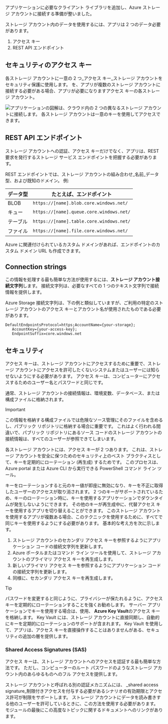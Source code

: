 アプリケーションに必要なクライアント ライブラリを追加し、Azure ストレージ アカウントに接続する準備が整いました。

ストレージ アカウント内のデータを使用するには、アプリは 2 つのデータ必要があります。

1. アクセス キー
1. REST API エンドポイント

## <a name="security-access-keys"></a>セキュリティのアクセス キー

各ストレージ アカウントに一意の 2 つ_アクセス キー_ストレージ アカウントをセキュリティ保護に使用します。 を、アプリが複数のストレージ アカウントに接続する必要がある場合、アプリが必要になりますアクセス キーの各ストレージ アカウント。

![アプリケーションの図解は、クラウド内の 2 つの異なるストレージ アカウントに接続します。 各ストレージ アカウントは一意のキーを使用してアクセスできます。](..\media\6-multiple-accounts.png)

## <a name="rest-api-endpoint"></a>REST API エンドポイント

ストレージ アカウントへの認証、アクセス キーだけでなく、アプリは、REST 要求を発行するストレージ サービス エンドポイントを把握する必要があります。 

REST エンドポイントでは、ストレージ アカウントの組み合わせ_名前_データ型、および既知のドメイン。 例:

| データ型 | たとえば、エンドポイント |
|-----------|------------------|
| BLOB     | `https://[name].blob.core.windows.net/` |
| キュー    | `https://[name].queue.core.windows.net/` |
| テーブル     | `https://[name].table.core.windows.net/` |
| ファイル     | `https://[name].file.core.windows.net/` |

Azure に関連付けられているカスタム ドメインがあれば、エンドポイントのカスタム ドメイン URL も作成できます。

## <a name="connection-strings"></a>Connection strings

この情報を処理する最も簡単な方法が使用するには、**ストレージ アカウント接続文字列**します。 接続文字列は、必要なすべての 1 つのテキスト文字列で接続情報を提供します。

Azure Storage 接続文字列は、下の例と類似していますが、ご利用の特定のストレージ アカウントのアクセス キーとアカウント名が使用されたものである必要があります。

```
DefaultEndpointsProtocol=https;AccountName={your-storage};
   AccountKey={your-access-key};
   EndpointSuffix=core.windows.net
```

## <a name="security"></a>セキュリティ

アクセス キーは、ストレージ アカウントにアクセスするために重要で、ストレージ アカウントにアクセスを許可したくないシステムまたはユーザーには知らせないようにする必要があります。 アクセス キーは、コンピューターにアクセスするためのユーザー名とパスワードと同じです。

通常、ストレージ アカウントの接続情報は、環境変数、データベース、または構成ファイルに格納されます。

> [!IMPORTANT]
> この情報を格納する構成ファイルでは危険なソース管理にそのファイルを含めるし、パブリック リポジトリに格納する場合に重要です。 これはよく行われる間違いで、パブリック リポジトリにあるソース コードのストレージ アカウントの接続情報は、すべてのユーザーが参照できてしまいます。

各ストレージ アカウントには、アクセス キーが 2 つあります。 これは、ストレージ アカウントを安全に保つためのセキュリティ上のベスト プラクティスとして、キーを定期的にローテーション (再生成) するためです。 このプロセスは、Azure portal または Azure CLI から実行できる PowerShell コマンド ライン ツール。

キーをローテーションすると元のキー値が即座に無効になり、キーを不正に取得したユーザーのアクセスが取り消されます。 2 つのキーがサポートされているため、キーのローテーション時に、キーを使用するアプリケーションでダウンタイムが発生しないようにできます。 その他のキーが再生成中に、代替アクセス キーを使用するアプリを切り替えることができます。 このストレージ アカウントを使用するアプリが複数ある場合、このテクニックを使用するために、すべてで同じキーを使用するようにする必要があります。 基本的な考え方を次に示します。

1. ストレージ アカウントのセカンダリ アクセス キーを参照するようにアプリケーション コードの接続文字列を更新します。
2. Azure ポータルまたはコマンド ライン ツールを使用して、ストレージ アカウントのプライマリ アクセス キーを再生成します。
3. 新しいプライマリ アクセス キーを参照するようにアプリケーション コードの接続文字列を更新します。
4. 同様に、セカンダリ アクセス キーを再生成します。

> [!TIP]
> パスワードを変更すると同じように、プライバシーが保たれるように、アクセス キーを定期的にローテーションすることを強くお勧めします。 サーバー アプリケーションでキーを使用する場合は、使用、 **Azure Key Vault**のアクセス キーを格納します。 Key Vault には、ストレージ アカウントに直接同期し、自動的にキーを定期的にローテーションのサポートが含まれます。 Key Vault を使用して、アプリは、アクセス キーを直接操作することはありませんがある、セキュリティの追加の層を提供します。

### <a name="shared-access-signatures-sas"></a>Shared Access Signatures (SAS)

アクセス キーは、ストレージ アカウントへのアクセスを認証する最も簡単な方法です。 ただし、コンピューターのルート パスワードのようなストレージ アカウント内のあらゆるものへのフル アクセスを提供します。

ストレージ アカウントと呼ばれる別の認証メカニズムには、 _shared access signature_制限付きアクセスを付与する必要があるシナリオの有効期限とアクセス許可が制限をサポートします。 ストレージ アカウントにデータを読み書きする他のユーザーを許可しているときに、この方法を使用する必要があります。 モジュールの最後にこの高度なトピックに関するドキュメントへのリンクがあります。
